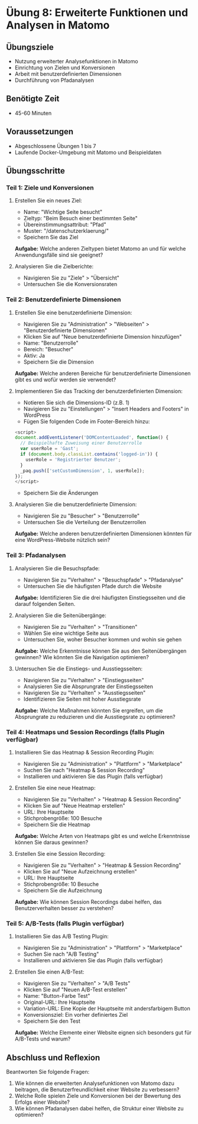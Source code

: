 # Übung 8: Erweiterte Funktionen und Analysen in Matomo

## Übungsziele
- Nutzung erweiterter Analysefunktionen in Matomo
- Einrichtung von Zielen und Konversionen
- Arbeit mit benutzerdefinierten Dimensionen
- Durchführung von Pfadanalysen

## Benötigte Zeit
- 45-60 Minuten

## Voraussetzungen
- Abgeschlossene Übungen 1 bis 7
- Laufende Docker-Umgebung mit Matomo und Beispieldaten

## Übungsschritte

### Teil 1: Ziele und Konversionen

1. Erstellen Sie ein neues Ziel:
   - Name: "Wichtige Seite besucht"
   - Zieltyp: "Beim Besuch einer bestimmten Seite"
   - Übereinstimmungsattribut: "Pfad"
   - Muster: "/datenschutzerklaerung/"
   - Speichern Sie das Ziel
   
   **Aufgabe:** Welche anderen Zieltypen bietet Matomo an und für welche Anwendungsfälle sind sie geeignet?

2. Analysieren Sie die Zielberichte:
   - Navigieren Sie zu "Ziele" > "Übersicht"
   - Untersuchen Sie die Konversionsraten
   
### Teil 2: Benutzerdefinierte Dimensionen

1. Erstellen Sie eine benutzerdefinierte Dimension:
   - Navigieren Sie zu "Administration" > "Webseiten" > "Benutzerdefinierte Dimensionen"
   - Klicken Sie auf "Neue benutzerdefinierte Dimension hinzufügen"
   - Name: "Benutzerrolle"
   - Bereich: "Besucher"
   - Aktiv: Ja
   - Speichern Sie die Dimension
   
   **Aufgabe:** Welche anderen Bereiche für benutzerdefinierte Dimensionen gibt es und wofür werden sie verwendet?

2. Implementieren Sie das Tracking der benutzerdefinierten Dimension:
   - Notieren Sie sich die Dimensions-ID (z.B. 1)
   - Navigieren Sie zu "Einstellungen" > "Insert Headers and Footers" in WordPress
   - Fügen Sie folgenden Code im Footer-Bereich hinzu:
   
   ```javascript
   <script>
   document.addEventListener('DOMContentLoaded', function() {
     // Beispielhafte Zuweisung einer Benutzerrolle
     var userRole = 'Gast';
     if (document.body.classList.contains('logged-in')) {
       userRole = 'Registrierter Benutzer';
     }
     _paq.push(['setCustomDimension', 1, userRole]);
   });
   </script>
   ```
   
   - Speichern Sie die Änderungen

3. Analysieren Sie die benutzerdefinierte Dimension:
   - Navigieren Sie zu "Besucher" > "Benutzerrolle"
   - Untersuchen Sie die Verteilung der Benutzerrollen
   
   **Aufgabe:** Welche anderen benutzerdefinierten Dimensionen könnten für eine WordPress-Website nützlich sein?

### Teil 3: Pfadanalysen

1. Analysieren Sie die Besuchspfade:
   - Navigieren Sie zu "Verhalten" > "Besuchspfade" > "Pfadanalyse"
   - Untersuchen Sie die häufigsten Pfade durch die Website
   
   **Aufgabe:** Identifizieren Sie die drei häufigsten Einstiegsseiten und die darauf folgenden Seiten.

2. Analysieren Sie die Seitenübergänge:
   - Navigieren Sie zu "Verhalten" > "Transitionen"
   - Wählen Sie eine wichtige Seite aus
   - Untersuchen Sie, woher Besucher kommen und wohin sie gehen
   
   **Aufgabe:** Welche Erkenntnisse können Sie aus den Seitenübergängen gewinnen? Wie könnten Sie die Navigation optimieren?

3. Untersuchen Sie die Einstiegs- und Ausstiegsseiten:
   - Navigieren Sie zu "Verhalten" > "Einstiegsseiten"
   - Analysieren Sie die Absprungrate der Einstiegsseiten
   - Navigieren Sie zu "Verhalten" > "Ausstiegsseiten"
   - Identifizieren Sie Seiten mit hoher Ausstiegsrate
   
   **Aufgabe:** Welche Maßnahmen könnten Sie ergreifen, um die Absprungrate zu reduzieren und die Ausstiegsrate zu optimieren?

### Teil 4: Heatmaps und Session Recordings (falls Plugin verfügbar)

1. Installieren Sie das Heatmap & Session Recording Plugin:
   - Navigieren Sie zu "Administration" > "Plattform" > "Marketplace"
   - Suchen Sie nach "Heatmap & Session Recording"
   - Installieren und aktivieren Sie das Plugin (falls verfügbar)

2. Erstellen Sie eine neue Heatmap:
   - Navigieren Sie zu "Verhalten" > "Heatmap & Session Recording"
   - Klicken Sie auf "Neue Heatmap erstellen"
   - URL: Ihre Hauptseite
   - Stichprobengröße: 100 Besuche
   - Speichern Sie die Heatmap
   
   **Aufgabe:** Welche Arten von Heatmaps gibt es und welche Erkenntnisse können Sie daraus gewinnen?

3. Erstellen Sie eine Session Recording:
   - Navigieren Sie zu "Verhalten" > "Heatmap & Session Recording"
   - Klicken Sie auf "Neue Aufzeichnung erstellen"
   - URL: Ihre Hauptseite
   - Stichprobengröße: 10 Besuche
   - Speichern Sie die Aufzeichnung
   
   **Aufgabe:** Wie können Session Recordings dabei helfen, das Benutzerverhalten besser zu verstehen?

### Teil 5: A/B-Tests (falls Plugin verfügbar)

1. Installieren Sie das A/B Testing Plugin:
   - Navigieren Sie zu "Administration" > "Plattform" > "Marketplace"
   - Suchen Sie nach "A/B Testing"
   - Installieren und aktivieren Sie das Plugin (falls verfügbar)

2. Erstellen Sie einen A/B-Test:
   - Navigieren Sie zu "Verhalten" > "A/B Tests"
   - Klicken Sie auf "Neuen A/B-Test erstellen"
   - Name: "Button-Farbe Test"
   - Original-URL: Ihre Hauptseite
   - Variation-URL: Eine Kopie der Hauptseite mit andersfarbigem Button
   - Konversionsziel: Ein vorher definiertes Ziel
   - Speichern Sie den Test
   
   **Aufgabe:** Welche Elemente einer Website eignen sich besonders gut für A/B-Tests und warum?

## Abschluss und Reflexion

Beantworten Sie folgende Fragen:

1. Wie können die erweiterten Analysefunktionen von Matomo dazu beitragen, die Benutzerfreundlichkeit einer Website zu verbessern?
2. Welche Rolle spielen Ziele und Konversionen bei der Bewertung des Erfolgs einer Website?
3. Wie können Pfadanalysen dabei helfen, die Struktur einer Website zu optimieren?

